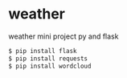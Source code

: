 # weather

weather mini project py and flask

```bash
$ pip install flask
$ pip install requests
$ pip install wordcloud
```
